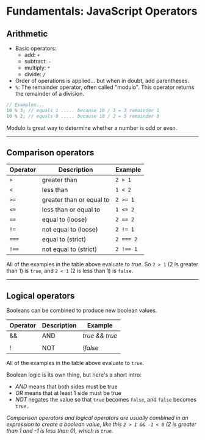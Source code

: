 # Fundamentals: JavaScript Operators

## Arithmetic

- Basic operators:
  - add: `+`
  - subtract: `-`
  - multiply: `*`
  - divide: `/`
- Order of operations is applied... but when in doubt, add parentheses.
- `%`: The remainder operator, often called "modulo". This operator returns the remainder of a division.

```js
// Examples...
10 % 3; // equals 1 ..... because 10 / 3 = 3 remainder 1
10 % 2; // equals 0 ..... because 10 / 2 = 5 remainder 0
```

Modulo is great way to determine whether a number is odd or even.

---

## Comparison operators

| Operator | Description              | Example   |
| -------- | ------------------------ | --------- |
| `>`      | greater than             | `2 > 1`   |
| `<`      | less than                | `1 < 2`   |
| `>=`     | greater than or equal to | `2 >= 1`  |
| `<=`     | less than or equal to    | `1 <= 2`  |
| `==`     | equal to (loose)         | `2 == 2`  |
| `!=`     | not equal to (loose)     | `2 != 1`  |
| `===`    | equal to (strict)        | `2 === 2` |
| `!==`    | not equal to (strict)    | `2 !== 1` |

All of the examples in the table above evaluate to _true_. So `2 > 1` (2 is greater than 1) is `true`, and `2 < 1` (2 is less than 1) is `false`.

---

## Logical operators

Booleans can be combined to produce new boolean values.

| Operator     | Description | Example                   |
| ------------ | ----------- | ------------------------- |
| &&           | AND         | _true && true_            |
| ||           | OR          | _true || false_           |
| !            | NOT         | _!false_                  |

All of the examples in the table above evaluate to `true`.

Boolean logic is its own thing, but here's a short intro:

- _AND_ means that both sides must be true
- _OR_ means that at least 1 side must be true
- _NOT_ negates the value so that `true` becomes `false`, and `false` becomes `true`.

_Comparison operators and logical operators are usually combined in an expression to create a boolean value, like this `2 > 1 && -1 < 0` (2 is greater than 1 and -1 is less than 0), which is `true`._

